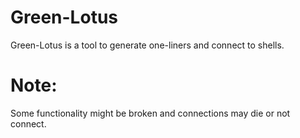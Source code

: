 # Green-Lotus
Green-Lotus is a tool to generate one-liners and connect to shells.


# Note:
Some functionality might be broken and connections may die or not connect.
